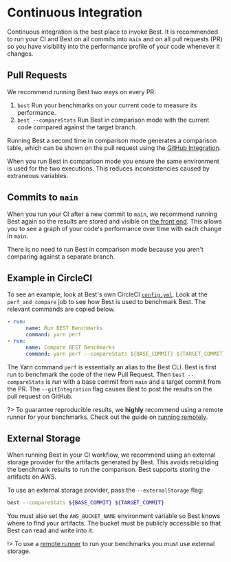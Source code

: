 # Continuous Integration

Continuous integration is the best place to invoke Best. It is
recommended to run your CI and Best on all commits into `main`
and on all pull requests (PR) so you have visibility into the
performance profile of your code whenever it changes.

## Pull Requests

We recommend running Best two ways on every PR:

1. `best` Run your benchmarks on your current code to measure
   its performance.
1. `best --compareStats` Run Best in comparison mode with the
   current code compared against the target branch.

Running Best a second time in comparison mode generates a comparison
table, which can be shown on the pull request using the [GitHub
Integration](../github-integration/).

When you run Best in comparison mode you ensure the same environment
is used for the two executions. This reduces inconsistencies caused
by extraneous variables.

## Commits to `main`

When you run your CI after a new commit to `main`, we recommend running
Best again so the results are stored and visible on [the front
end](../frontend/). This allows you to see a graph of your code's
performance over time with each change in `main`.

There is no need to run Best in comparison mode because you aren't
comparing against a separate branch.

## Example in CircleCI

To see an example, look at Best's own CircleCI
[`config.yml`](https://github.com/salesforce/best/blob/main/.circleci/config.yml).
Look at the `perf_and_compare` job to see how Best is used to benchmark
Best. The relevant commands are copied below.

```yml
- run:
      name: Run BEST Benchmarks
      command: yarn perf
- run:
      name: Compare BEST Benchmarks
      command: yarn perf --compareStats ${BASE_COMMIT} ${TARGET_COMMIT} --gitIntegration
```

The Yarn command `perf` is essentially an alias to the Best CLI. Best
is first run to benchmark the code of the new Pull Request. Then
`best --compareStats` is run with a base commit from `main` and a target
commit from the PR. The `--gitIntegration` flag causes Best to post the
results on the pull request on GitHub.

?> To guarantee reproducible results, we **highly** recommend using
   a remote runner for your benchmarks. Check out the guide on [running
   remotely](../running-remotely/).

## External Storage

When running Best in your CI workflow, we recommend using an external
storage provider for the artifacts generated by Best. This avoids
rebuilding the benchmark results to run the comparison. Best supports
storing the artifacts on AWS.

To use an external storage provider, pass the `--externalStorage` flag:

```sh
best --compareStats ${BASE_COMMIT} ${TARGET_COMMIT} 
```

You must also set the `AWS_BUCKET_NAME` environment variable so Best
knows where to find your artifacts. The bucket must be publicly
accessible so that Best can read and write into it.

!> To use a [remote runner](../running-remotely) to run your benchmarks
   you must use external storage.
